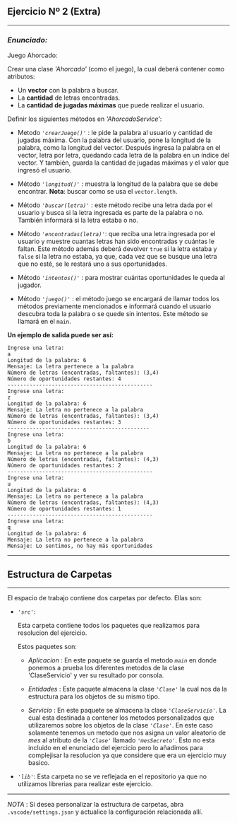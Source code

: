 ## Ejercicio Nº 2 (Extra)
----
### *Enunciado:*

Juego Ahorcado: 

Crear una clase *'Ahorcado'* (como el juego), la cual deberá contener como atributos:

 + Un **vector** con la palabra a buscar.
 + La **cantidad** de letras encontradas.
 + La **cantidad de jugadas máximas** que puede realizar el    usuario. 

Definir los siguientes métodos en *'AhorcadoService'*:

+ Metodo *`'crearJuego()'`* : le pide la palabra al usuario y cantidad de jugadas máxima. Con la palabra del usuario, pone la longitud de la palabra, como la longitud del vector. Después ingresa la palabra en el vector, letra por letra, quedando cada letra de la palabra en un índice
del vector. Y también, guarda la cantidad de jugadas máximas y el valor que ingresó el usuario.

+ Método *`'longitud()'`* : muestra la longitud de la palabra que se debe
encontrar. **Nota**: buscar como se usa el `vector.length`.

+ Método *`'buscar(letra)'`* : este método recibe una letra dada por el usuario y busca si la letra ingresada es parte de la palabra o no. También informará si la letra estaba o no.

+ Método *`'encontradas(letra)'`*: que reciba una letra ingresada por el usuario y muestre cuantas letras han sido encontradas y cuántas le faltan. Este método además deberá devolver `true` si la letra estaba y `false` si la letra no estaba, ya que, cada vez que se busque una letra que no esté, se le restará uno a sus oportunidades.

+ Método *`'intentos()'`* : para mostrar cuántas oportunidades le queda al jugador.

+ Método *`'juego()'`* : el método juego se encargará de llamar todos los métodos previamente mencionados e informará cuando el usuario descubra toda la palabra o se quede sin intentos. Este método se llamará en el `main`.

**Un ejemplo de salida puede ser así:**
```
Ingrese una letra:
a 
Longitud de la palabra: 6
Mensaje: La letra pertenece a la palabra
Número de letras (encontradas, faltantes): (3,4)
Número de oportunidades restantes: 4
----------------------------------------------
Ingrese una letra:
z 
Longitud de la palabra: 6
Mensaje: La letra no pertenece a la palabra
Número de letras (encontradas, faltantes): (3,4)
Número de oportunidades restantes: 3
---------------------------------------------
Ingrese una letra:
b 
Longitud de la palabra: 6
Mensaje: La letra no pertenece a la palabra
Número de letras (encontradas, faltantes): (4,3)
Número de oportunidades restantes: 2
----------------------------------------------
Ingrese una letra:
u 
Longitud de la palabra: 6
Mensaje: La letra no pertenece a la palabra
Número de letras (encontradas, faltantes): (4,3)
Número de oportunidades restantes: 1
----------------------------------------------
Ingrese una letra:
q 
Longitud de la palabra: 6
Mensaje: La letra no pertenece a la palabra
Mensaje: Lo sentimos, no hay más oportunidades
```

---
## Estructura de Carpetas
---
El espacio de trabajo contiene dos carpetas por defecto.
Ellas son:

+ *`'src'`*:
    <p>Esta carpeta contiene todos los paquetes que realizamos para resolucion del ejercicio.</p>

    Estos paquetes son:
    + *Aplicacion* : En este paquete se guarda el metodo *`main`* en donde ponemos a prueba los diferentes metodos de la clase 'ClaseServicio' y ver su resultado por consola.

    + *Entidades* : Este paquete almacena la clase *`'Clase'`* la cual nos da la estructura para los objetos de su mismo tipo.

    + *Servicio* : En este paquete se almacena la clase *`'ClaseServicio'`*. La cual esta destinada a contener los metodos personalizados que utilizaremos sobre los objetos de la clase *`'Clase'`*. En este caso solamente tenemos un metodo que nos asigna un valor aleatorio de *mes* al atributo de la *`'Clase'`* llamado *`'mesSecreto'`*. 
    Esto no esta incluido en el enunciado del ejercicio pero lo añadimos para complejisar la resolucion ya que considere que era un ejercicio muy basico.

+ *`'lib'`*: Esta carpeta no se ve reflejada en el repositorio ya que no utilizamos librerias para realizar este ejercicio.

---

*NOTA* : Si desea personalizar la estructura de carpetas, abra `.vscode/settings.json` y actualice la configuración relacionada allí.
